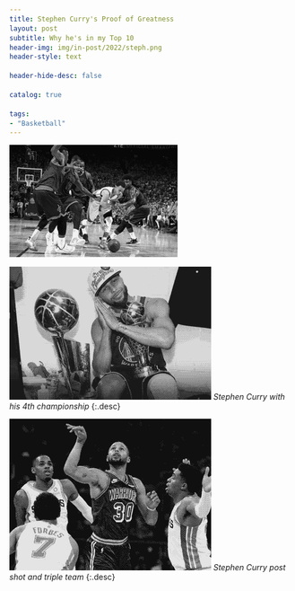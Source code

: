 ```yaml
---
title: Stephen Curry's Proof of Greatness
layout: post
subtitle: Why he's in my Top 10
header-img: img/in-post/2022/steph.png
header-style: text

header-hide-desc: false

catalog: true

tags:
- "Basketball"
---
```


![Stephen Curry getting quadruple teamed](/img/in-post/2022/steph.png)

![Stephen Curry getting quadruple teamed](/img/in-post/2022/steph2.png)
*Stephen Curry with his 4th championship*
{:.desc}

![Stephen Curry getting quadruple teamed](/img/in-post/2022/steph3.png)
*Stephen Curry post shot and triple team*
{:.desc}